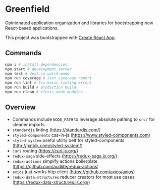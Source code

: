 
# Greenfield

Opinionated application organization and libraries for bootstrapping new React-based applications.

This project was bootstrapped with [Create React App](https://github.com/facebookincubator/create-react-app).

## Commands

```bash
npm i # install dependencies
npm start # development server
npm test # Jest in watch-mode
npm run coverage # Jest coverage report
npm run lint # fix basic linting errors
npm run build # production build
npm run clean # clears node_modules
```

## Overview

* Commands include `NODE_PATH` to leverage absolute pathing to `src/` for cleaner imports.
* `standardjs` linting (https://standardjs.com/)
* `styled-components` css-in-js (https://www.styled-components.com)
* `styled-system` useful utility belt for styled-components (http://jxnblk.com/styled-system/)
* `curi` routing (https://curi.js.org/)
* `redux-saga` side-effects (https://redux-saga.js.org/)
* `redux-actions` simplify actions boilerplate (https://github.com/acdlite/redux-actions)
* `axios` just-works http client (https://github.com/axios/axios)
* `redux-data-structures` reducer creators for most use cases (https://redux-data-structures.js.org/)
